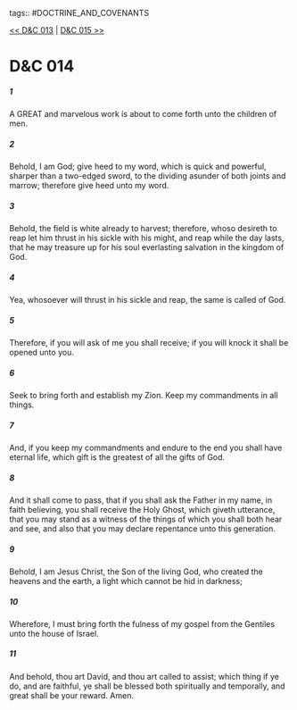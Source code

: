 tags:: #DOCTRINE_AND_COVENANTS

[<< D&C 013](DOCTRINE_AND_COVENANTS/D&C_013.md) | [D&C 015 >>](DOCTRINE_AND_COVENANTS/D&C_015.md)

# D&C 014

##### 1

A GREAT and marvelous work is about to come forth unto the children of men.

##### 2

Behold, I am God; give heed to my word, which is quick and powerful, sharper than a two-edged sword, to the dividing asunder of both joints and marrow; therefore give heed unto my word.

##### 3

Behold, the field is white already to harvest; therefore, whoso desireth to reap let him thrust in his sickle with his might, and reap while the day lasts, that he may treasure up for his soul everlasting salvation in the kingdom of God.

##### 4

Yea, whosoever will thrust in his sickle and reap, the same is called of God.

##### 5

Therefore, if you will ask of me you shall receive; if you will knock it shall be opened unto you.

##### 6

Seek to bring forth and establish my Zion. Keep my commandments in all things.

##### 7

And, if you keep my commandments and endure to the end you shall have eternal life, which gift is the greatest of all the gifts of God.

##### 8

And it shall come to pass, that if you shall ask the Father in my name, in faith believing, you shall receive the Holy Ghost, which giveth utterance, that you may stand as a witness of the things of which you shall both hear and see, and also that you may declare repentance unto this generation.

##### 9

Behold, I am Jesus Christ, the Son of the living God, who created the heavens and the earth, a light which cannot be hid in darkness;

##### 10

Wherefore, I must bring forth the fulness of my gospel from the Gentiles unto the house of Israel.

##### 11

And behold, thou art David, and thou art called to assist; which thing if ye do, and are faithful, ye shall be blessed both spiritually and temporally, and great shall be your reward. Amen.

